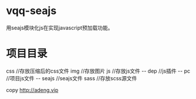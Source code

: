 # vqq-seajs
用seajs模块化js在实现javascript预加载功能。

# 项目目录
css   //存放压缩后的css文件
img   //存放图片
js    //存放js文件
   -- dep    //js插件
   -- pc     //项目js文件
   -- seajs  //seajs文件
sass  //存放scss源文件


copy http://adeng.vip